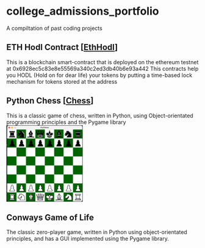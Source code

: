 # college_admissions_portfolio
A compiltation of past coding projects

## ETH Hodl Contract [[EthHodl](EthHodl)]
This is a blockchain smart-contract that is deployed on the ethereum testnet at 0x6928ec5c83e8e55569a340c2ed3db40b6e93a442
This contracts help you HODL (Hold on for dear life) your tokens by putting a time-based lock mechanism for tokens stored at the address 

## Python Chess [[Chess](chess)]
This is a classic game of chess, written in Python, using Object-orientated programming principles and the Pygame library
<img align="middle" src="https://github.com/RobbyPratl/college_admissions_portfolio/blob/main/static/chess%20screenshot.png" width="200" height="200"  />


## Conways Game of Life
The classic zero-player game, written in Python using object-orientated principles, and has a GUI implemented using the Pygame library.
